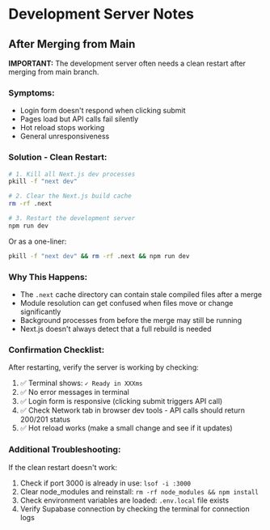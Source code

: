 # Development Server Notes

## After Merging from Main

**IMPORTANT:** The development server often needs a clean restart after merging from main branch.

### Symptoms:
- Login form doesn't respond when clicking submit
- Pages load but API calls fail silently
- Hot reload stops working
- General unresponsiveness

### Solution - Clean Restart:

```bash
# 1. Kill all Next.js dev processes
pkill -f "next dev"

# 2. Clear the Next.js build cache
rm -rf .next

# 3. Restart the development server
npm run dev
```

Or as a one-liner:
```bash
pkill -f "next dev" && rm -rf .next && npm run dev
```

### Why This Happens:
- The `.next` cache directory can contain stale compiled files after a merge
- Module resolution can get confused when files move or change significantly
- Background processes from before the merge may still be running
- Next.js doesn't always detect that a full rebuild is needed

### Confirmation Checklist:
After restarting, verify the server is working by checking:
1. ✅ Terminal shows: `✓ Ready in XXXms`
2. ✅ No error messages in terminal
3. ✅ Login form is responsive (clicking submit triggers API call)
4. ✅ Check Network tab in browser dev tools - API calls should return 200/201 status
5. ✅ Hot reload works (make a small change and see if it updates)

### Additional Troubleshooting:
If the clean restart doesn't work:
1. Check if port 3000 is already in use: `lsof -i :3000`
2. Clear node_modules and reinstall: `rm -rf node_modules && npm install`
3. Check environment variables are loaded: `.env.local` file exists
4. Verify Supabase connection by checking the terminal for connection logs